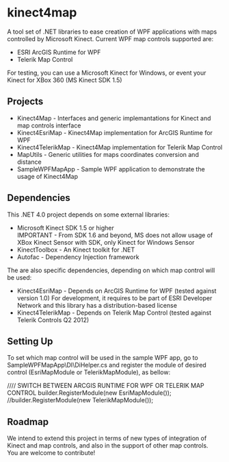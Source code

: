 kinect4map
==========
A tool set of .NET libraries to ease creation of WPF applications with maps controlled by Microsoft Kinect.
Current WPF map controls supported are:
* ESRI ArcGIS Runtime for WPF
* Telerik Map Control

For testing, you can use a Microsoft Kinect for Windows, or event your Kinect for XBox 360 (MS Kinect SDK 1.5)

Projects
----------
* Kinect4Map - Interfaces and generic implemantations for Kinect and map controls interface
* Kinect4EsriMap - Kinect4Map implementation for ArcGIS Runtime for WPF
* Kinect4TelerikMap - Kinect4Map implementation for Telerik Map Control
* MapUtils - Generic utilities for maps coordinates conversion and distance
* SampleWPFMapApp - Sample WPF application to demonstrate the usage of Kinect4Map

Dependencies
----------
This .NET 4.0 project depends on some external libraries:
* Microsoft Kinect SDK 1.5 or higher    
IMPORTANT - From SDK 1.6 and beyond, MS does not allow usage of XBox Kinect Sensor with SDK, only Kinect for Windows Sensor
* KinectToolbox - An Kinect toolkit for .NET
* Autofac - Dependency Injection framework

The are also specific dependencies, depending on which map control will be used:
* Kinect4EsriMap - Depends on ArcGIS Runtime for WPF (tested against version 1.0)
For development, it requires to be part of ESRI Developer Network and this library has a distribution-based license
* Kinect4TelerikMap - Depends on Telerik Map Control (tested against Telerik Controls Q2 2012)

Setting Up
----------
To set which map control will be used in the sample WPF app, go to SampleWPFMapApp\DI\DiHelper.cs and register the module of desired control (EsriMapModule or TelerikMapModule), as bellow:

//// SWITCH BETWEEN ARCGIS RUNTIME FOR WPF OR TELERIK MAP CONTROL
builder.RegisterModule(new EsriMapModule());
//builder.RegisterModule(new TelerikMapModule());

Roadmap
----------
We intend to extend this project in terms of new types of integration of Kinect and map controls, and also in the support of other map controls.   
You are welcome to contribute!